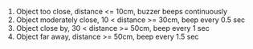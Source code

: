 1. Object too close, distance <= 10cm, buzzer beeps continuously
2. Object moderately close, 10 < distance >= 30cm, beep every 0.5 sec
3. Object close by, 30 < distance >= 50cm, beep every 1 sec
4. Object far away, distance >= 50cm, beep every 1.5 sec
